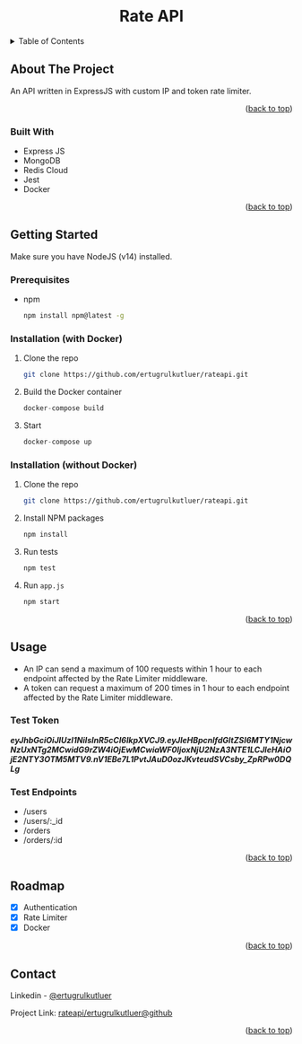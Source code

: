 <div id="top"></div>

<br />


<div align="center">


<h1 align="center">Rate API</h1>

</div>



<!-- TABLE OF CONTENTS -->
<details>
  <summary>Table of Contents</summary>
  <ol>
    <li>
      <a href="#about-the-project">About The Project</a>
      <ul>
        <li><a href="#built-with">Built With</a></li>
      </ul>
    </li>
    <li>
      <a href="#getting-started">Getting Started</a>
      <ul>
        <li><a href="#prerequisites">Prerequisites</a></li>
        <li><a href="#installation-with-docker">Installation with Docker</a></li>
        <li><a href="#installation-without-docker">Installation without Docker</a></li>
      </ul>
    </li>
    <li><a href="#usage">Usage</a></li>
    <li><a href="#roadmap">Roadmap</a></li>
    <li><a href="#contact">Contact</a></li>
  </ol>
</details>



<!-- ABOUT THE PROJECT -->
## About The Project

An API written in ExpressJS with custom IP and token rate limiter.

<p align="right">(<a href="#top">back to top</a>)</p>



### Built With

* Express JS
* MongoDB
* Redis Cloud
* Jest
* Docker

<p align="right">(<a href="#top">back to top</a>)</p>



<!-- GETTING STARTED -->
## Getting Started

Make sure you have NodeJS (v14) installed.

### Prerequisites

* npm
  ```sh
  npm install npm@latest -g
  ```

### Installation (with Docker)

1. Clone the repo
   ```sh
   git clone https://github.com/ertugrulkutluer/rateapi.git
   ```
2. Build the Docker container
   ```js
   docker-compose build
   ```
3. Start
   ```js
   docker-compose up
   ```

### Installation (without Docker)

1. Clone the repo
   ```sh
   git clone https://github.com/ertugrulkutluer/rateapi.git
   ```
2. Install NPM packages
   ```sh
   npm install
   ```
3. Run tests
   ```js
   npm test
   ```
4. Run `app.js`
   ```js
   npm start
   ```

<p align="right">(<a href="#top">back to top</a>)</p>



<!-- USAGE EXAMPLES -->
## Usage

* An IP can send a maximum of 100 requests within 1 hour to each endpoint affected by the Rate Limiter middleware.
* A token can request a maximum of 200 times in 1 hour to each endpoint affected by the Rate Limiter middleware.

### Test Token
***eyJhbGciOiJIUzI1NiIsInR5cCI6IkpXVCJ9.eyJleHBpcnlfdGltZSI6MTY1NjcwNzUxNTg2MCwidG9rZW4iOjEwMCwiaWF0IjoxNjU2NzA3NTE1LCJleHAiOjE2NTY3OTM5MTV9.nV1EBe7L1PvtJAuD0ozJKvteudSVCsby_ZpRPw0DQLg***

### Test Endpoints

* /users
* /users/:_id
* /orders
* /orders/:id


<p align="right">(<a href="#top">back to top</a>)</p>



<!-- ROADMAP -->
## Roadmap

- [X] Authentication
- [X] Rate Limiter
- [X] Docker

<p align="right">(<a href="#top">back to top</a>)</p>


<!-- CONTACT -->
## Contact

Linkedin - [@ertugrulkutluer](https://www.linkedin.com/in/kutluertugrul/)

Project Link: [rateapi/ertugrulkutluer@github](https://github.com/ertugrulkutluer/rateapi)

<p align="right">(<a href="#top">back to top</a>)</p>
